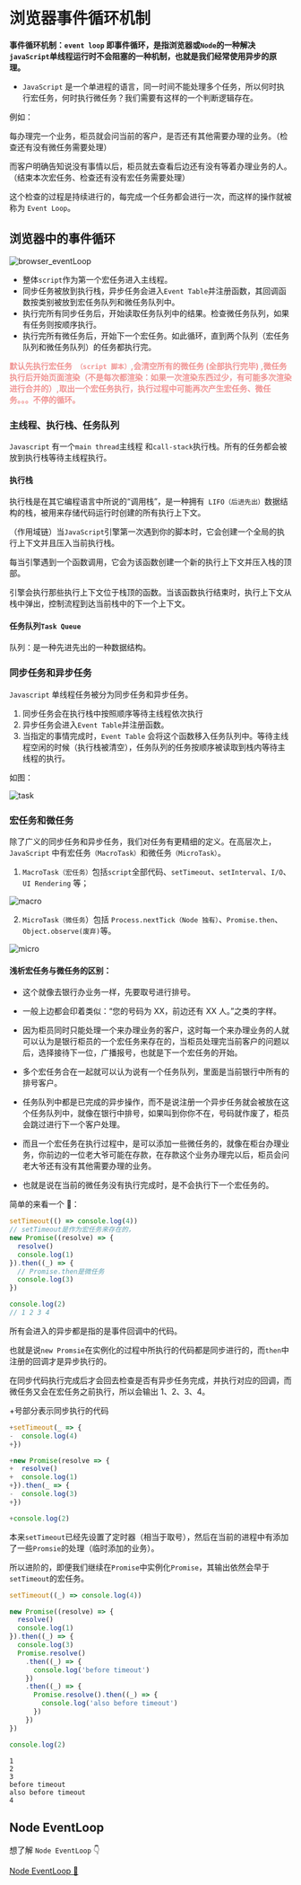 # 浏览器事件循环机制

**事件循环机制：`event loop` 即事件循环，是指浏览器或`Node`的一种解决`javaScript`单线程运行时不会阻塞的一种机制，也就是我们经常使用异步的原理。**

- `JavaScript` 是一个单进程的语言，同一时间不能处理多个任务，所以何时执行宏任务，何时执行微任务？我们需要有这样的一个判断逻辑存在。

例如：

每办理完一个业务，柜员就会问当前的客户，是否还有其他需要办理的业务。（检查还有没有微任务需要处理）

而客户明确告知说没有事情以后，柜员就去查看后边还有没有等着办理业务的人。（结束本次宏任务、检查还有没有宏任务需要处理）

这个检查的过程是持续进行的，每完成一个任务都会进行一次，而这样的操作就被称为 `Event Loop`。

## 浏览器中的事件循环

![browser_eventLoop](./images/browser_EventLoop.jpeg)

- 整体`script`作为第一个宏任务进入主线程。
- 同步任务被放到执行栈，异步任务会进入`Event Table`并注册函数，其回调函数按类别被放到宏任务队列和微任务队列中。
- 执行完所有同步任务后，开始读取任务队列中的结果。检查微任务队列，如果有任务则按顺序执行。
- 执行完所有微任务后，开始下一个宏任务。如此循环，直到两个队列（宏任务队列和微任务队列）的任务都执行完。

**<font color="F19594">默认先执行宏任务` （script 脚本）`,会清空所有的微任务 (全部执行完毕) ,微任务执行后开始页面渲染（不是每次都渲染：如果一次渲染东西过少，有可能多次渲染进行合并的）,取出一个宏任务执行，执行过程中可能再次产生宏任务、微任务。。。不停的循环。</font >**

### 主线程、执行栈、任务队列

`Javascript` 有一个`main thread`主线程 和`call-stack`执行栈。所有的任务都会被放到执行栈等待主线程执行。

#### 执行栈

执行栈是在其它编程语言中所说的“调用栈”，是一种拥有` LIFO（后进先出）`数据结构的栈，被用来存储代码运行时创建的所有执行上下文。

（作用域链）当`JavaScript`引擎第一次遇到你的脚本时，它会创建一个全局的执行上下文并且压入当前执行栈。

每当引擎遇到一个函数调用，它会为该函数创建一个新的执行上下文并压入栈的顶部。

引擎会执行那些执行上下文位于栈顶的函数。当该函数执行结束时，执行上下文从栈中弹出，控制流程到达当前栈中的下一个上下文。

#### 任务队列`Task Queue`

队列：是一种先进先出的一种数据结构。

### 同步任务和异步任务

`Javascript` 单线程任务被分为同步任务和异步任务。

1. 同步任务会在执行栈中按照顺序等待主线程依次执行
2. 异步任务会进入`Event Table`并注册函数。
3. 当指定的事情完成时，`Event Table` 会将这个函数移入任务队列中。等待主线程空闲的时候（执行栈被清空），任务队列的任务按顺序被读取到栈内等待主线程的执行。

如图：

![task](images/task.jpg)

### 宏任务和微任务

除了广义的同步任务和异步任务，我们对任务有更精细的定义。在高层次上，`JavaScript` 中有宏任务`（MacroTask）`和微任务`（MicroTask）`。

1. `MacroTask（宏任务）`包括`script`全部代码、`setTimeout`、`setInterval`、`I/O`、`UI Rendering` 等；

![macro](images/macro.png)

2. `MicroTask（微任务`）包括 `Process.nextTick（Node 独有）`、`Promise.then`、`Object.observe(废弃)`等。

![micro](images/micro.png)

#### 浅析宏任务与微任务的区别：

- 这个就像去银行办业务一样，先要取号进行排号。

- 一般上边都会印着类似：“您的号码为 XX，前边还有 XX 人。”之类的字样。

- 因为柜员同时只能处理一个来办理业务的客户，这时每一个来办理业务的人就可以认为是银行柜员的一个宏任务来存在的，当柜员处理完当前客户的问题以后，选择接待下一位，广播报号，也就是下一个宏任务的开始。

- 多个宏任务合在一起就可以认为说有一个任务队列，里面是当前银行中所有的排号客户。

- 任务队列中都是已完成的异步操作，而不是说注册一个异步任务就会被放在这个任务队列中，就像在银行中排号，如果叫到你你不在，号码就作废了，柜员会跳过进行下一个客户处理。

- 而且一个宏任务在执行过程中，是可以添加一些微任务的，就像在柜台办理业务，你前边的一位老大爷可能在存款，在存款这个业务办理完以后，柜员会问老大爷还有没有其他需要办理的业务。

- 也就是说在当前的微任务没有执行完成时，是不会执行下一个宏任务的。

简单的来看一个 🌰：

```js
setTimeout(() => console.log(4))
// setTimeout是作为宏任务来存在的，
new Promise((resolve) => {
  resolve()
  console.log(1)
}).then((_) => {
  // Promise.then是微任务
  console.log(3)
})

console.log(2)
// 1 2 3 4
```

所有会进入的异步都是指的是事件回调中的代码。

也就是说`new Promsie`在实例化的过程中所执行的代码都是同步进行的，而`then`中注册的回调才是异步执行的。

在同步代码执行完成后才会回去检查是否有异步任务完成，并执行对应的回调，而微任务又会在宏任务之前执行，所以会输出 1、2、3、4。

+号部分表示同步执行的代码

```js
+setTimeout(_ => {
-  console.log(4)
+})

+new Promise(resolve => {
+  resolve()
+  console.log(1)
+}).then(_ => {
-  console.log(3)
+})

+console.log(2)
```

本来`setTimeout`已经先设置了定时器（相当于取号），然后在当前的进程中有添加了一些`Promsie`的处理（临时添加的业务）。

所以进阶的，即便我们继续在`Promise`中实例化`Promise`，其输出依然会早于`setTimeout`的宏任务。

```js
setTimeout((_) => console.log(4))

new Promise((resolve) => {
  resolve()
  console.log(1)
}).then((_) => {
  console.log(3)
  Promise.resolve()
    .then((_) => {
      console.log('before timeout')
    })
    .then((_) => {
      Promise.resolve().then((_) => {
        console.log('also before timeout')
      })
    })
})

console.log(2)
```

```log
1
2
3
before timeout
also before timeout
4
```

## Node EventLoop

想了解 `Node EventLoop` 👇

[Node EventLoop 🚀](../../node/base/eventLoop.md)
